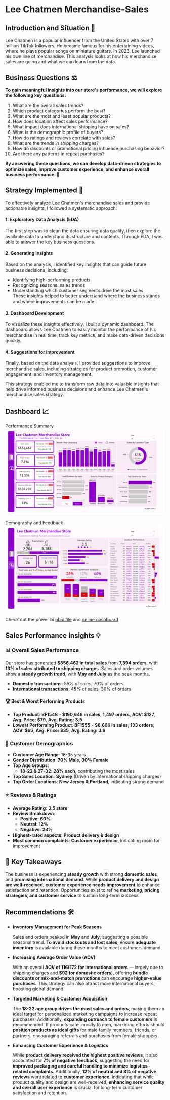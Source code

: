 # Lee Chatmen Merchandise-Sales

## Introduction and Situation 📝
Lee Chatmen is a popular influencer from the United States with over 7 million TikTok followers. He became famous for his entertaining videos, where he plays popular songs on miniature guitars. In 2023, Lee launched his own line of merchandise. This analysis looks at how his merchandise sales are going and what we can learn from the data.


## Business Questions ⚖️

**To gain meaningful insights into our store's performance, we will explore the following key questions:**  

1. What are the overall sales trends?  
2. Which product categories perform the best?  
3. What are the most and least popular products?  
4. How does location affect sales performance?  
5. What impact does international shipping have on sales?  
6. What is the demographic profile of buyers?  
7. How do ratings and reviews correlate with sales?  
8. What are the trends in shipping charges?  
9. How do discounts or promotional pricing influence purchasing behavior?  
10. Are there any patterns in repeat purchases?  

**By answering these questions, we can develop **data-driven strategies** to optimize sales, improve customer experience, and enhance overall business performance. 🚀**


## Strategy Implemented 🎯 

To effectively analyze Lee Chatmen's merchandise sales and provide actionable insights, I followed a systematic approach:

#### 1. **Exploratory Data Analysis (EDA)**  
   The first step was to clean the data ensuring data quality, then explore the available data to understand its structure and contents. Through EDA, I was able to answer the key business questions. 

#### 2. **Generating Insights**  
   Based on the analysis, I identified key insights that can guide future business decisions, including:  
   - Identifying high-performing products  
   - Recognizing seasonal sales trends  
   - Understanding which customer segments drive the most sales  
   These insights helped to better understand where the business stands and where improvements can be made.

#### 3. **Dashboard Development**  
   To visualize these insights effectively, I built a dynamic dashboard. The dashboard allows Lee Chatmen to easily monitor the performance of his merchandise in real time, track key metrics, and make data-driven decisions quickly.

#### 4. **Suggestions for Improvement**  
   Finally, based on the data analysis, I provided suggestions to improve merchandise sales, including strategies for product promotion, customer engagement, and inventory management.

This strategy enabled me to transform raw data into valuable insights that help drive informed business decisions and enhance Lee Chatmen's merchandise sales strategy.  


## Dashboard 📈
Performance Summary
![image](https://github.com/Ben-Joan/Lee-Chatmen-Merchandise-Sales/blob/main/Lee%20Chatmen%20Merchandise%20Sales_page-0001.jpg)

Demography and Feedback
![image](https://github.com/Ben-Joan/Lee-Chatmen-Merchandise-Sales/blob/main/Lee%20Chatmen%20Merchandise%20Sales_page-0002.jpg)

Check out the power bi [pbix file](https://github.com/Ben-Joan/Lee-Chatmen-Merchandise-Sales/blob/main/Lee%20Chatmen%20Merchandise%20Sales.pbix) and [online dashboard](https://app.powerbi.com/view?r=eyJrIjoiZmM2YmZmZDQtZDJjYy00OTc3LWFjYzItNWM0ZjJmNzUxY2ZkIiwidCI6IjczMDc4ZWNkLWYzM2UtNDQxYy05ODYyLWVhZDdjNjFhNGU4MiJ9)


## Sales Performance Insights 💡

### 📊 Overall Sales Performance  
Our store has generated **$856,462 in total sales** from **7,394 orders**, with **13% of sales attributed to shipping charges**. Sales and order volumes show a **steady growth trend**, with **May and July** as the peak months.  

- **Domestic transactions**: 55% of sales, 70% of orders  
- **International transactions**: 45% of sales, 30% of orders  

#### 🏆 Best & Worst Performing Products  
- **Top Product**: **BF1548** - **$190,646 in sales, 1,497 orders**, **AOV: $127**, **Avg. Price: $79**, **Avg. Rating: 3.5**  
- **Lowest Performing Product**: **BF1555** - **$8,666 in sales, 133 orders**, **AOV: $65**, **Avg. Price: $35**, **Avg. Rating: 3.6**  

### 👥 Customer Demographics  
- **Customer Age Range**: 18-35 years  
- **Gender Distribution**: **70% Male, 30% Female**  
- **Top Age Groups**:  
  - **18-22 & 27-32**: **28% each**, contributing the most sales  
- **Top Sales Location**: **Sydney** (Driven by international shipping charges)  
- **Top Order Locations**: **New Jersey & Portland**, indicating strong demand  

### ⭐ Reviews & Ratings  
- **Average Rating**: **3.5 stars**  
- **Review Breakdown**:  
  - **Positive**: **60%**  
  - **Neutral**: **12%**  
  - **Negative**: **28%**  
- **Highest-rated aspects**: **Product delivery & design**  
- **Most common complaints**: **Customer experience**, indicating room for improvement  

## 🔑 Key Takeaways  
The business is experiencing **steady growth** with strong **domestic sales** and **promising international demand**. While **product delivery and design are well-received**, **customer experience needs improvement** to enhance satisfaction and retention. Opportunities exist to refine **marketing, pricing strategies, and customer service** to sustain long-term success.  


## Recommendations 🛠️
- **Inventory Management for Peak Seasons** 


  Sales and orders peaked in **May** and **July**, suggesting a possible seasonal trend. **To avoid stockouts and lost sales**, ensure **adequate inventory** is available during these months to meet customers demand.

- **Increasing Average Order Value (AOV)**


  With an overall **AOV of $116 ($172 for international orders** — largely due to shipping charges and **$92 for domestic orders**), offering **bundle discounts or mix-and-match promotions** can encourage **higher-value purchases**. This strategy can also attract more international buyers, boosting global demand.

- **Targeted Marketing & Customer Acquisition**


  The **18-22 age group drives the most sales and orders**, making them an ideal target for personalized marketing campaigns to increase repeat purchases. Additionally, **expanding outreach to female customers** is recommended. If products cater mostly to men, marketing efforts should **position products as ideal gifts** for male family members, friends, or partners, encouraging referrals and purchases from female shoppers.

- **Enhancing Customer Experience & Logistics**


  While **product delivery received the highest positive reviews**, it also accounted for **7% of negative feedback**, suggesting the need for **improved packaging and careful handling to minimize logistics-related complaints**. Additionally, **12% of neutral and 8% of negative reviews** were related to **customer experience**, indicating that while product quality and design are well-received, **enhancing service quality and overall user experience** is crucial for long-term customer satisfaction and retention.
